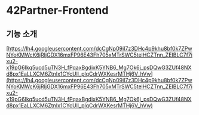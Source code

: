 # 42Partner-Frontend

## 기능 소개

[https://lh4.googleusercontent.com/dcCgNp09iI7z3DHc4p9khu8bf0k7ZPwNYoKMWcK6jRIjGDX16mxFP96E43Fh705xMTrSWC5telHCZTnn_ZEIBLC7f7ixu2-x19pG6Ikq5ucd5uTN3H_fPqaxBgdixK5YNB6_Mg7Ok6j_psDQwG3ZUf48NXd8px1EaLLXCM6ZtnIx1CYcUll_plqCdrWXKesrMTHj6V_hVw](https://lh4.googleusercontent.com/dcCgNp09iI7z3DHc4p9khu8bf0k7ZPwNYoKMWcK6jRIjGDX16mxFP96E43Fh705xMTrSWC5telHCZTnn_ZEIBLC7f7ixu2-x19pG6Ikq5ucd5uTN3H_fPqaxBgdixK5YNB6_Mg7Ok6j_psDQwG3ZUf48NXd8px1EaLLXCM6ZtnIx1CYcUll_plqCdrWXKesrMTHj6V_hVw)
